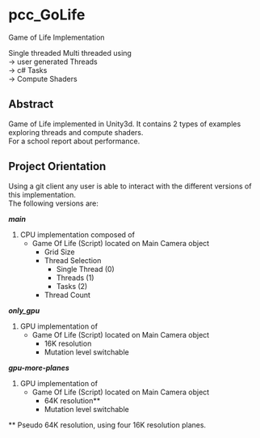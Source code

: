 # pcc_GoLife
Game of Life Implementation

Single threaded
Multi threaded using\
  -> user generated Threads\
  -> c# Tasks\
  -> Compute Shaders


## Abstract
Game of Life implemented in Unity3d. It contains 2 types of examples exploring threads and compute shaders.\
For a school report about performance.

## Project Orientation
Using a git client any user is able to interact with the different versions of this implementation.\
The following versions are:

***main***
1. CPU implementation composed of
   - Game Of Life (Script) located on Main Camera object
     - Grid Size
     - Thread Selection
       - Single Thread (0)
       - Threads (1)
       - Tasks (2)
     - Thread Count

***only_gpu***
1. GPU implementation of
    - Game Of Life (Script) located on Main Camera object
      - 16K resolution
      - Mutation level switchable

***gpu-more-planes***
1. GPU implementation of
    - Game Of Life (Script) located on Main Camera object
      - 64K resolution**
      - Mutation level switchable

** Pseudo 64K resolution, using four 16K resolution planes.




